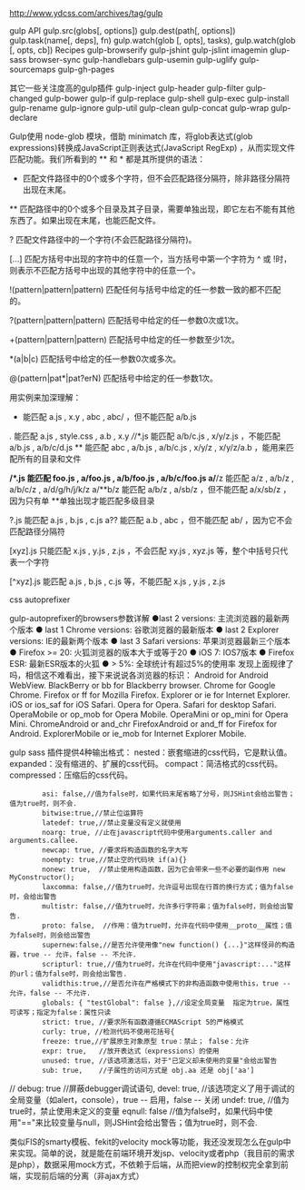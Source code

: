 http://www.ydcss.com/archives/tag/gulp



gulp API
    gulp.src(globs[, options])
    gulp.dest(path[, options])
    gulp.task(name[, deps], fn)
    gulp.watch(glob [, opts], tasks), gulp.watch(glob [, opts, cb])
Recipes
gulp-browserify
gulp-jshint
gulp-jslint
imagemin
glup-sass
browser-sync
gulp-handlebars
gulp-usemin
gulp-uglify
gulp-sourcemaps
gulp-gh-pages

其它一些关注度高的gulp插件
    gulp-inject
    gulp-header
    gulp-filter
    gulp-changed
    gulp-bower
    gulp-if
    gulp-replace
    gulp-shell
    gulp-exec
    gulp-install
    gulp-rename
    gulp-ignore
    gulp-util
    gulp-clean
    gulp-concat
    gulp-wrap
    gulp-declare



Gulp使用 node-glob 模块，借助 minimatch 库，将glob表达式(glob expressions)转换成JavaScript正则表达式(JavaScript RegExp) ，从而实现文件匹配功能。我们所看到的 ** 和 * 都是其所提供的语法：

* 匹配文件路径中的0个或多个字符，但不会匹配路径分隔符，除非路径分隔符出现在末尾。

** 匹配路径中的0个或多个目录及其子目录，需要单独出现，即它左右不能有其他东西了。如果出现在末尾，也能匹配文件。

? 匹配文件路径中的一个字符(不会匹配路径分隔符)。

[...] 匹配方括号中出现的字符中的任意一个，当方括号中第一个字符为 ^ 或 !时，则表示不匹配方括号中出现的其他字符中的任意一个。

!(pattern|pattern|pattern) 匹配任何与括号中给定的任一参数一致的都不匹配的。

?(pattern|pattern|pattern) 匹配括号中给定的任一参数0次或1次。

+(pattern|pattern|pattern) 匹配括号中给定的任一参数至少1次。

*(a|b|c) 匹配括号中给定的任一参数0次或多次。

@(pattern|pat*|pat?erN) 匹配括号中给定的任一参数1次。

用实例来加深理解：

* 能匹配 a.js , x.y , abc , abc/ ，但不能匹配 a/b.js

*.* 能匹配 a.js , style.css , a.b , x.y 
*/*/*.js 能匹配 a/b/c.js , x/y/z.js ，不能匹配 a/b.js , a/b/c/d.js 
** 能匹配 abc , a/b.js , a/b/c.js , x/y/z , x/y/z/a.b ，能用来匹配所有的目录和文件

**/*.js 能匹配 foo.js , a/foo.js , a/b/foo.js , a/b/c/foo.js 
a/**/z 能匹配 a/z , a/b/z , a/b/c/z , a/d/g/h/j/k/z 
a/**b/z 能匹配 a/b/z , a/sb/z ，但不能匹配 a/x/sb/z ，因为只有单 **单独出现才能匹配多级目录

?.js 能匹配 a.js , b.js , c.js 
a?? 能匹配 a.b , abc ，但不能匹配 ab/ ，因为它不会匹配路径分隔符

[xyz].js 只能匹配 x.js , y.js , z.js ，不会匹配 xy.js , xyz.js 等，整个中括号只代表一个字符

[^xyz].js 能匹配 a.js , b.js , c.js 等，不能匹配 x.js , y.js , z.js


css autoprefixer

gulp-autoprefixer的browsers参数详解
    ●last 2 versions: 主流浏览器的最新两个版本
    ● last 1 Chrome versions: 谷歌浏览器的最新版本
    ● last 2 Explorer versions: IE的最新两个版本
    ● last 3 Safari versions: 苹果浏览器最新三个版本
    ● Firefox >= 20: 火狐浏览器的版本大于或等于20
    ● iOS 7: IOS7版本
    ● Firefox ESR: 最新ESR版本的火狐
    ● > 5%: 全球统计有超过5%的使用率
发现上面规律了吗，相信这不难看出，接下来说说各浏览器的标识：
    Android for Android WebView.
    BlackBerry or bb for Blackberry browser.
    Chrome for Google Chrome.
    Firefox or ff for Mozilla Firefox.
    Explorer or ie for Internet Explorer.
    iOS or ios_saf for iOS Safari.
    Opera for Opera.
    Safari for desktop Safari.
    OperaMobile or op_mob for Opera Mobile.
    OperaMini or op_mini for Opera Mini.
    ChromeAndroid or and_chr
    FirefoxAndroid or and_ff for Firefox for Android.
    ExplorerMobile or ie_mob for Internet Explorer Mobile.



gulp sass 插件提供4种输出格式：
    nested：嵌套缩进的css代码，它是默认值。
    expanded：没有缩进的、扩展的css代码。
    compact：简洁格式的css代码。
    compressed：压缩后的css代码。




            asi: false,//值为false时，如果代码末尾省略了分号，则JSHint会给出警告；值为true时，则不会.
            bitwise:true,//禁止位运算符
            latedef: true,//禁止变量没有定义就使用
            noarg: true, //止在javascript代码中使用arguments.caller and arguments.callee.
            newcap: true, //要求将构造函数的名字大写
            noempty: true,//禁止空的代码块 if(a){}
            nonew: true,  //禁止使用构造函数，因为它会带来一些不必要的副作用 new MyConstructor();
            laxcomma: false,//值为true时，允许逗号出现在行首的换行方式；值为false时，会给出警告
            multistr: false,//值为true时，允许多行字符串；值为false时，则会给出警告.
            proto: false,  //作用：值为true时，允许在代码中使用__proto__属性；值为false时，则会给出警告
            supernew:false,//是否允许使用像"new function() {...}"这样怪异的构造器，true -- 允许，false -- 不允许.
            scripturl: true,//值为true时，允许在代码中使用"javascript:..."这样的url；值为false时，则会给出警告.
            validthis:true,//是否允许在严格模式下的非构造函数中使用this，true -- 允许，false -- 不允许.
            globals: { "testGlobal": false },//设定全局变量  指定为true，属性可读写；指定为false：属性只读
            strict: true, //要求所有函数遵循ECMAScript 5的严格模式
            curly: true, //检测代码不使用花括号{
            freeze: true,//扩展原生对象原型 true：禁止； false：允许
            expr: true,   //放开表达式（expressions）的使用
            unused: true, //该选项激活后，对于"已定义却未使用的变量"会给出警告
            sub: true,    //子属性的访问方式是 obj.aa 还是 obj['aa']
//            debug: true  //屏蔽debugger调试语句,
            devel: true,  //该选项定义了用于调试的全局变量（如alert，console），true -- 启用，false -- 关闭
            undef: true,   //值为true时，禁止使用未定义的变量
            eqnull: false  //值为false时，如果代码中使用"=="来比较变量与null，则JSHint会给出警告；值为true时，则不会.












类似FIS的smarty模板、fekit的velocity mock等功能，我还没发现怎么在gulp中来实现。简单的说，就是能在前端环境开发jsp、velocity或者php（我目前的需求是php），数据采用mock方式，不依赖于后端，从而把view的控制权完全拿到前端，实现前后端的分离（非ajax方式）















